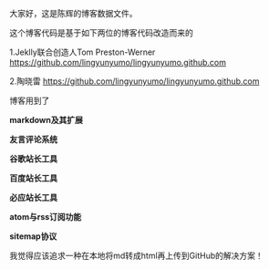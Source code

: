 大家好，这是陈辉的博客数据文件。

这个博客代码是基于如下两位的博客代码改造而来的

1.Jeklly联合创造人Tom Preston-Werner
  https://github.com/lingyunyumo/lingyunyumo.github.com


2.陶晓雷
  https://github.com/lingyunyumo/lingyunyumo.github.com




博客用到了

**markdown及其扩展**

**友言评论系统**

**谷歌站长工具**

**百度站长工具**

**必应站长工具**

**atom与rss订阅功能**

**sitemap协议**

我觉得应该追求一种在本地将md转成html再上传到GitHub的解决方案！

